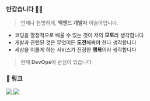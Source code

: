 ### 반갑습니다 👋🏻

> 언제나 현명하게, **백엔드 개발자** 이슬아입니다.

- 코딩을 열정적으로 배울 수 있는 것이 저의 **모토**라 생각합니다
- 개발과 관련된 것은 무엇이든 **도전**해봐야 한다 생각합니다
- 세상을 이롭게 하는 서비스가 진정한 **행복**이라 생각합니다

> 현재 **DevOps**에 관심이 있습니다

### 🔗 링크

<a href="https://watery-random-ce0.notion.site/seula-dc8cf817c9314d618b004ed09a53c366?pvs=4">
    <img src="https://img.shields.io/badge/Portfolio-000000?style=flat-square&logo=Notion&logoColor=white">
</a>
<a href="https://velog.io/@sula">
    <img src="https://img.shields.io/badge/Velog-20C997?style=flat-square&logo=Velog&logoColor=white">
</a>
